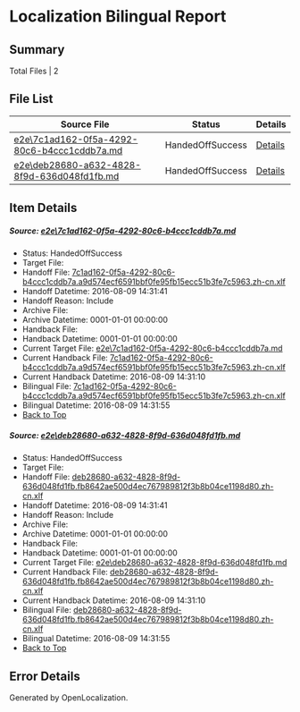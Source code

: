 # <a name='report-top'></a> Localization Bilingual Report

## Summary
 Total Files | 2

## File List
 Source File | Status | Details 
 ----------- | ------ | ------- 
 [e2e\7c1ad162-0f5a-4292-80c6-b4ccc1cddb7a.md](https://github.com/OpenLocalizationTestOrg/oltest/blob/263779eeb6337bbfcf149e5c8d0b8bf0ce030645/e2e/7c1ad162-0f5a-4292-80c6-b4ccc1cddb7a.md) | HandedOffSuccess | [Details](#c487f0d063d950f63758dccac44d007ee231996b2)
 [e2e\deb28680-a632-4828-8f9d-636d048fd1fb.md](https://github.com/OpenLocalizationTestOrg/oltest/blob/263779eeb6337bbfcf149e5c8d0b8bf0ce030645/e2e/deb28680-a632-4828-8f9d-636d048fd1fb.md) | HandedOffSuccess | [Details](#1dc55c9f28502bc12c294fad38ae4966b5431ac83)

## Item Details
##### <a name='c487f0d063d950f63758dccac44d007ee231996b2'></a> Source: [e2e\7c1ad162-0f5a-4292-80c6-b4ccc1cddb7a.md](https://github.com/OpenLocalizationTestOrg/oltest/blob/263779eeb6337bbfcf149e5c8d0b8bf0ce030645/e2e/7c1ad162-0f5a-4292-80c6-b4ccc1cddb7a.md)
* Status: HandedOffSuccess
* Target File: 
* Handoff File: [7c1ad162-0f5a-4292-80c6-b4ccc1cddb7a.a9d574ecf6591bbf0fe95fb15ecc51b3fe7c5963.zh-cn.xlf](https://github.com/OpenLocalizationTestOrg/olhandoff-e2e/blob/06e1cb3bfc1a09387e7bb3e854ab70fe1f8bd1fb/ol-handoff/OpenLocalizationTestOrg/ol-test-zhcn/ci/ht/7c1ad162-0f5a-4292-80c6-b4ccc1cddb7a.a9d574ecf6591bbf0fe95fb15ecc51b3fe7c5963.zh-cn.xlf)
* Handoff Datetime: 2016-08-09 14:31:41
* Handoff Reason: Include
* Archive File: 
* Archive Datetime: 0001-01-01 00:00:00
* Handback File: 
* Handback Datetime: 0001-01-01 00:00:00
* Current Target File: [e2e\7c1ad162-0f5a-4292-80c6-b4ccc1cddb7a.md](https://github.com/OpenLocalizationTestOrg/ol-test-zhcn/blob/a947b4603204f48bd7442f3de82851995c5f8e50/e2e/7c1ad162-0f5a-4292-80c6-b4ccc1cddb7a.md)
* Current Handback File: [7c1ad162-0f5a-4292-80c6-b4ccc1cddb7a.a9d574ecf6591bbf0fe95fb15ecc51b3fe7c5963.zh-cn.xlf](https://github.com/OpenLocalizationTestOrg/olhandback-e2e/blob/bfe6787fe72f9165c964bbbc69de48073ba51803/ol-handback/OpenLocalizationTestOrg/ol-test-zhcn/ci/ht/7c1ad162-0f5a-4292-80c6-b4ccc1cddb7a.a9d574ecf6591bbf0fe95fb15ecc51b3fe7c5963.zh-cn.xlf)
* Current Handback Datetime: 2016-08-09 14:31:10
* Bilingual File: [7c1ad162-0f5a-4292-80c6-b4ccc1cddb7a.a9d574ecf6591bbf0fe95fb15ecc51b3fe7c5963.zh-cn.xlf](https://github.com/OpenLocalizationTestOrg/olhandback-e2e/blob/bfe6787fe72f9165c964bbbc69de48073ba51803/ol-handback/OpenLocalizationTestOrg/ol-test-zhcn/ci/ht/7c1ad162-0f5a-4292-80c6-b4ccc1cddb7a.a9d574ecf6591bbf0fe95fb15ecc51b3fe7c5963.zh-cn.xlf)
* Bilingual Datetime: 2016-08-09 14:31:55
* [Back to Top](#report-top)

##### <a name='1dc55c9f28502bc12c294fad38ae4966b5431ac83'></a> Source: [e2e\deb28680-a632-4828-8f9d-636d048fd1fb.md](https://github.com/OpenLocalizationTestOrg/oltest/blob/263779eeb6337bbfcf149e5c8d0b8bf0ce030645/e2e/deb28680-a632-4828-8f9d-636d048fd1fb.md)
* Status: HandedOffSuccess
* Target File: 
* Handoff File: [deb28680-a632-4828-8f9d-636d048fd1fb.fb8642ae500d4ec767989812f3b8b04ce1198d80.zh-cn.xlf](https://github.com/OpenLocalizationTestOrg/olhandoff-e2e/blob/06e1cb3bfc1a09387e7bb3e854ab70fe1f8bd1fb/ol-handoff/OpenLocalizationTestOrg/ol-test-zhcn/ci/ht/deb28680-a632-4828-8f9d-636d048fd1fb.fb8642ae500d4ec767989812f3b8b04ce1198d80.zh-cn.xlf)
* Handoff Datetime: 2016-08-09 14:31:41
* Handoff Reason: Include
* Archive File: 
* Archive Datetime: 0001-01-01 00:00:00
* Handback File: 
* Handback Datetime: 0001-01-01 00:00:00
* Current Target File: [e2e\deb28680-a632-4828-8f9d-636d048fd1fb.md](https://github.com/OpenLocalizationTestOrg/ol-test-zhcn/blob/a947b4603204f48bd7442f3de82851995c5f8e50/e2e/deb28680-a632-4828-8f9d-636d048fd1fb.md)
* Current Handback File: [deb28680-a632-4828-8f9d-636d048fd1fb.fb8642ae500d4ec767989812f3b8b04ce1198d80.zh-cn.xlf](https://github.com/OpenLocalizationTestOrg/olhandback-e2e/blob/bfe6787fe72f9165c964bbbc69de48073ba51803/ol-handback/OpenLocalizationTestOrg/ol-test-zhcn/ci/ht/deb28680-a632-4828-8f9d-636d048fd1fb.fb8642ae500d4ec767989812f3b8b04ce1198d80.zh-cn.xlf)
* Current Handback Datetime: 2016-08-09 14:31:10
* Bilingual File: [deb28680-a632-4828-8f9d-636d048fd1fb.fb8642ae500d4ec767989812f3b8b04ce1198d80.zh-cn.xlf](https://github.com/OpenLocalizationTestOrg/olhandback-e2e/blob/bfe6787fe72f9165c964bbbc69de48073ba51803/ol-handback/OpenLocalizationTestOrg/ol-test-zhcn/ci/ht/deb28680-a632-4828-8f9d-636d048fd1fb.fb8642ae500d4ec767989812f3b8b04ce1198d80.zh-cn.xlf)
* Bilingual Datetime: 2016-08-09 14:31:55
* [Back to Top](#report-top)


## Error Details

Generated by OpenLocalization.
